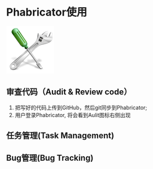 # Phabricator使用

![Phabricator](./assets/tool.png)

## 审查代码（Audit & Review code）
1. 把写好的代码上传到GitHub，然后git同步到Phabricator;
2. 用户登录Phabricator, 将会看到Aulit图标右侧出现

## 任务管理(Task Management)

## Bug管理(Bug Tracking)
